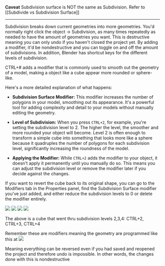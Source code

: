 
**Caveat** Subdivision surface is NOT the same as Subdivision. Refer to [[Subdivide vs Subdivision Surface]]

---

Subdivision breaks down current geometries into more geometries. You'd normally right click the object -> Subdivision, as many times repeatedly as needed to have the amount of geometries you want. This is destructive meaning you can only undo if you haven't closed the project yet. By adding a modifier, it'd be nondestructive and you can toggle on and off the amount of subdivisions. In addition, Blender has shortcut keys for the different levels of subdivision.

CTRL+# adds a modifier that is commonly used to smooth out the geometry of a model, making a object like a cube appear more rounded or sphere-like.

Here's a more detailed explanation of what happens:

- **Subdivision Surface Modifier:** This modifier increases the number of polygons in your model, smoothing out its appearance. It's a powerful tool for adding complexity and detail to your models without manually editing the geometry.

- **Level of Subdivision:** When you press `CTRL+2`, for example, you're setting the subdivision level to 2. The higher the level, the smoother and more rounded your object will become. Level 2 is often enough to transform a simple cube into something that looks more like a sphere because it quadruples the number of polygons for each subdivision level, significantly increasing the roundness of the model.

- **Applying the Modifier:** While `CTRL+2` adds the modifier to your object, it doesn't apply it permanently until you manually do so. This means you can adjust the subdivision level or remove the modifier later if you decide against the changes.

If you want to revert the cube back to its original shape, you can go to the Modifiers tab in the Properties panel, find the Subdivision Surface modifier you've just added, and either reduce the subdivision levels to 0 or delete the modifier entirely.

![](https://i.imgur.com/SC2gIE7.png)
![](https://i.imgur.com/NzXenIX.png)
![](https://i.imgur.com/wgpfwuS.png)
![](https://i.imgur.com/gwCvyER.png)


The above is a cube that went thru subdivision levels 2,3,4: CTRL+2, CTRL+3, CTRL+4

Remember these are modifiers meaning the geometry are programmed like this at 
![](https://i.imgur.com/qd7r0PZ.png)

Meaning everything can be reversed even if you had saved and reopened the project and therefore undo is impossible. In other words, the changes done with this is nondestructive